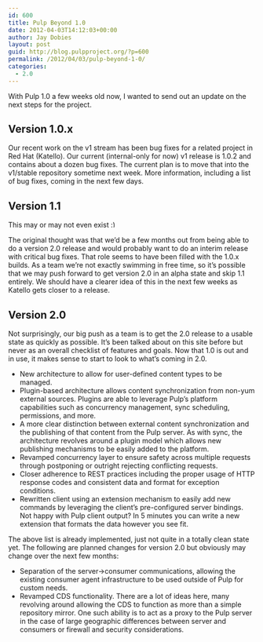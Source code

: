 ```yaml
---
id: 600
title: Pulp Beyond 1.0
date: 2012-04-03T14:12:03+00:00
author: Jay Dobies
layout: post
guid: http://blog.pulpproject.org/?p=600
permalink: /2012/04/03/pulp-beyond-1-0/
categories:
  - 2.0
---
```

With Pulp 1.0 a few weeks old now, I wanted to send out an update on the next steps for the project.

## Version 1.0.x

Our recent work on the v1 stream has been bug fixes for a related project in Red Hat (Katello). Our current (internal-only for now) v1 release is 1.0.2 and contains about a dozen bug fixes. The current plan is to move that into the v1/stable repository sometime next week. More information, including a list of bug fixes, coming in the next few days.

## Version 1.1

This may or may not even exist <img src="https://www.pulpproject.org/wp-includes/images/smilies/simple-smile.png" alt=":)" class="wp-smiley" style="height: 1em; max-height: 1em;" />

The original thought was that we&#8217;d be a few months out from being able to do a version 2.0 release and would probably want to do an interim release with critical bug fixes. That role seems to have been filled with the 1.0.x builds. As a team we&#8217;re not exactly swimming in free time, so it&#8217;s possible that we may push forward to get version 2.0 in an alpha state and skip 1.1 entirely. We should have a clearer idea of this in the next few weeks as Katello gets closer to a release.

## Version 2.0

Not surprisingly, our big push as a team is to get the 2.0 release to a usable state as quickly as possible. It&#8217;s been talked about on this site before but never as an overall checklist of features and goals. Now that 1.0 is out and in use, it makes sense to start to look to what&#8217;s coming in 2.0.

  * New architecture to allow for user-defined content types to be managed.
  * Plugin-based architecture allows content synchronization from non-yum external sources. Plugins are able to leverage Pulp&#8217;s platform capabilities such as concurrency management, sync scheduling, permissions, and more.
  * A more clear distinction between external content synchronization and the publishing of that content from the Pulp server. As with sync, the architecture revolves around a plugin model which allows new publishing mechanisms to be easily added to the platform.
  * Revamped concurrency layer to ensure safety across multiple requests through postponing or outright rejecting conflicting requests.
  * Closer adherence to REST practices including the proper usage of HTTP response codes and consistent data and format for exception conditions.
  * Rewritten client using an extension mechanism to easily add new commands by leveraging the client&#8217;s pre-configured server bindings. Not happy with Pulp client output? In 5 minutes you can write a new extension that formats the data however you see fit.

The above list is already implemented, just not quite in a totally clean state yet. The following are planned changes for version 2.0 but obviously may change over the next few months:

  * Separation of the server->consumer communications, allowing the existing consumer agent infrastructure to be used outside of Pulp for custom needs.
  * Revamped CDS functionality. There are a lot of ideas here, many revolving around allowing the CDS to function as more than a simple repository mirror. One such ability is to act as a proxy to the Pulp server in the case of large geographic differences between server and consumers or firewall and security considerations.